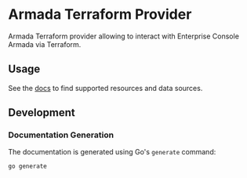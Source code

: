 # Armada Terraform Provider

Armada Terraform provider allowing to interact with Enterprise Console Armada via Terraform.

## Usage

See the [docs](docs/index.md) to find supported resources and data sources.

## Development

### Documentation Generation

The documentation is generated using Go's `generate` command:

```shell
go generate
```
